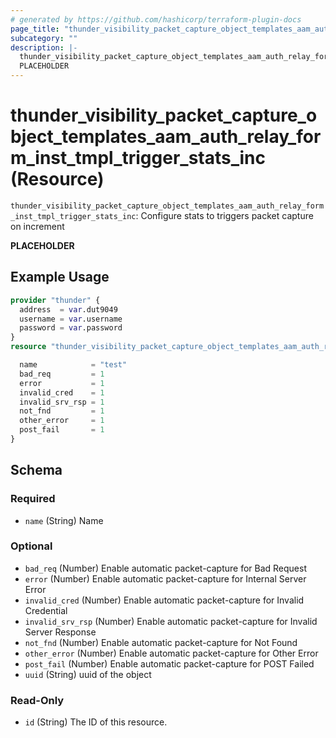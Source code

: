 ```yaml
---
# generated by https://github.com/hashicorp/terraform-plugin-docs
page_title: "thunder_visibility_packet_capture_object_templates_aam_auth_relay_form_inst_tmpl_trigger_stats_inc Resource - terraform-provider-thunder"
subcategory: ""
description: |-
  thunder_visibility_packet_capture_object_templates_aam_auth_relay_form_inst_tmpl_trigger_stats_inc: Configure stats to triggers packet capture on increment
  PLACEHOLDER
---
```


# thunder_visibility_packet_capture_object_templates_aam_auth_relay_form_inst_tmpl_trigger_stats_inc (Resource)

`thunder_visibility_packet_capture_object_templates_aam_auth_relay_form_inst_tmpl_trigger_stats_inc`: Configure stats to triggers packet capture on increment

__PLACEHOLDER__

## Example Usage

```terraform
provider "thunder" {
  address  = var.dut9049
  username = var.username
  password = var.password
}
resource "thunder_visibility_packet_capture_object_templates_aam_auth_relay_form_inst_tmpl_trigger_stats_inc" "thunder_visibility_packet_capture_object_templates_aam_auth_relay_form_inst_tmpl_trigger_stats_inc" {

  name            = "test"
  bad_req         = 1
  error           = 1
  invalid_cred    = 1
  invalid_srv_rsp = 1
  not_fnd         = 1
  other_error     = 1
  post_fail       = 1
}
```

<!-- schema generated by tfplugindocs -->
## Schema

### Required

- `name` (String) Name

### Optional

- `bad_req` (Number) Enable automatic packet-capture for Bad Request
- `error` (Number) Enable automatic packet-capture for Internal Server Error
- `invalid_cred` (Number) Enable automatic packet-capture for Invalid Credential
- `invalid_srv_rsp` (Number) Enable automatic packet-capture for Invalid Server Response
- `not_fnd` (Number) Enable automatic packet-capture for Not Found
- `other_error` (Number) Enable automatic packet-capture for Other Error
- `post_fail` (Number) Enable automatic packet-capture for POST Failed
- `uuid` (String) uuid of the object

### Read-Only

- `id` (String) The ID of this resource.


